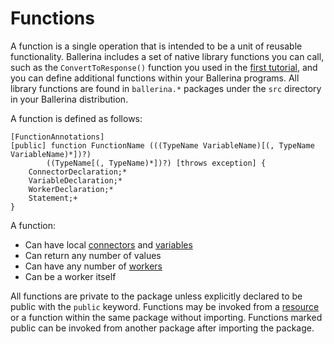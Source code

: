# Functions

A function is a single operation that is intended to be a unit of reusable functionality. Ballerina includes a set of native library functions you can call, such as the `ConvertToResponse()` function you used in the [first tutorial](../tutorials/first-program.md), and you can define additional functions within your Ballerina programs. All library functions are found in `ballerina.*` packages under the `src` directory in your Ballerina distribution.  

A function is defined as follows:
```
[FunctionAnnotations]
[public] function FunctionName (((TypeName VariableName)[(, TypeName VariableName)*])?)
        ((TypeName[(, TypeName)*])?) [throws exception] {
    ConnectorDeclaration;*
    VariableDeclaration;*
    WorkerDeclaration;*
    Statement;+
}
```
A function:

* Can have local [connectors](connectors.md) and [variables](types-variables.md)
* Can return any number of values
* Can have any number of [workers](workers.md)
* Can be a worker itself

All functions are private to the package unless explicitly declared to be public with the `public` keyword. Functions may be invoked from a [resource](resources.md) or a function within the same package without importing. Functions marked public can be invoked from another package after importing the package.
